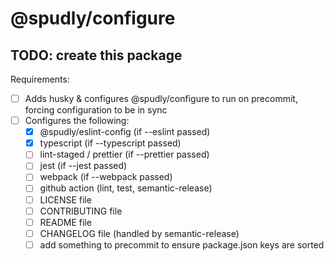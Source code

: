 # @spudly/configure

## TODO: create this package

Requirements:

- [ ] Adds husky & configures @spudly/configure to run on precommit, forcing
      configuration to be in sync
- [ ] Configures the following:
  - [x] @spudly/eslint-config (if --eslint passed)
  - [x] typescript (if --typescript passed)
  - [ ] lint-staged / prettier (if --prettier passed)
  - [ ] jest (if --jest passed)
  - [ ] webpack (if --webpack passed)
  - [ ] github action (lint, test, semantic-release)
  - [ ] LICENSE file
  - [ ] CONTRIBUTING file
  - [ ] README file
  - [ ] CHANGELOG file (handled by semantic-release)
  - [ ] add something to precommit to ensure package.json keys are sorted
